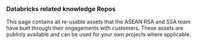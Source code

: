 ### Databricks related knowledge Repos

This page contains all re-usable assets that the ASEAN RSA and SSA team have built through their engagements with customers. These assets are publicly available and can be used for your own projects where applicable.
